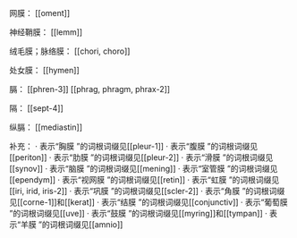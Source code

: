 
网膜：
[[oment]]

神经鞘膜：
[[lemm]]

绒毛膜；脉络膜：
[[chori, choro]]

处女膜：
[[hymen]]

膈：
[[phren-3]]
[[phrag, phragm, phrax-2]]

隔：
[[sept-4]]

纵膈：
[[mediastin]]

补充：
· 表示“胸膜 ”的词根词缀见[[pleur-1]]
· 表示“腹膜 ”的词根词缀见[[periton]]
· 表示“肋膜 ”的词根词缀见[[pleur-2]]
· 表示“滑膜 ”的词根词缀见[[synov]]
· 表示“脑膜 ”的词根词缀见[[mening]]
· 表示“室管膜 ”的词根词缀见[[ependym]]
· 表示“视网膜 ”的词根词缀见[[retin]]
· 表示“虹膜 ”的词根词缀见[[iri, irid, iris-2]]
· 表示“巩膜 ”的词根词缀见[[scler-2]]
· 表示“角膜 ”的词根词缀见[[corne-1]]和[[kerat]]
· 表示“结膜 ”的词根词缀见[[conjunctiv]]
· 表示“葡萄膜 ”的词根词缀见[[uve]]
· 表示“鼓膜 ”的词根词缀见[[myring]]和[[tympan]]
· 表示“羊膜 ”的词根词缀见[[amnio]]
